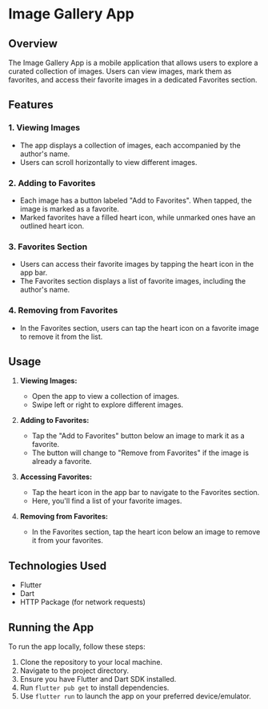 # Image Gallery App

## Overview

The Image Gallery App is a mobile application that allows users to explore a curated collection of images. Users can view images, mark them as favorites, and access their favorite images in a dedicated Favorites section.

## Features

### 1. Viewing Images

- The app displays a collection of images, each accompanied by the author's name.
- Users can scroll horizontally to view different images.

### 2. Adding to Favorites

- Each image has a button labeled "Add to Favorites". When tapped, the image is marked as a favorite.
- Marked favorites have a filled heart icon, while unmarked ones have an outlined heart icon.

### 3. Favorites Section

- Users can access their favorite images by tapping the heart icon in the app bar.
- The Favorites section displays a list of favorite images, including the author's name.

### 4. Removing from Favorites

- In the Favorites section, users can tap the heart icon on a favorite image to remove it from the list.

## Usage

1. **Viewing Images:**
   - Open the app to view a collection of images.
   - Swipe left or right to explore different images.

2. **Adding to Favorites:**
   - Tap the "Add to Favorites" button below an image to mark it as a favorite.
   - The button will change to "Remove from Favorites" if the image is already a favorite.

3. **Accessing Favorites:**
   - Tap the heart icon in the app bar to navigate to the Favorites section.
   - Here, you'll find a list of your favorite images.

4. **Removing from Favorites:**
   - In the Favorites section, tap the heart icon below an image to remove it from your favorites.


## Technologies Used

- Flutter
- Dart
- HTTP Package (for network requests)

## Running the App

To run the app locally, follow these steps:

1. Clone the repository to your local machine.
2. Navigate to the project directory.
3. Ensure you have Flutter and Dart SDK installed.
4. Run `flutter pub get` to install dependencies.
5. Use `flutter run` to launch the app on your preferred device/emulator.
